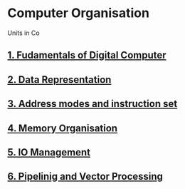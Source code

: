# Computer Organisation

Units in Co

## [1. Fudamentals of Digital Computer](01-Fundamentals-of-digital-Computer/README.md)
## [2. Data Representation](02-Data-Reprasentation/README.md)
## [3. Address modes and instruction set](03-Address-modes-and-instruction-set/README.md)
## [4. Memory Organisation](04-Memory-Organisation/README.md)
## [5. IO Management](05-IO-Organisation/README.md)
## [6. Pipelinig and Vector Processing](06-Pipelining-and-Vector-Processing/README.md)